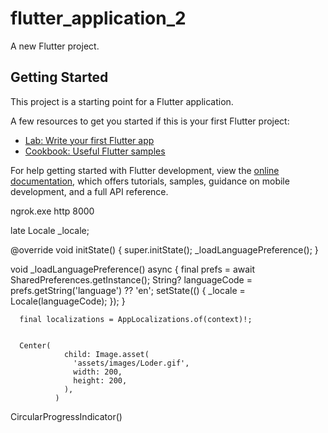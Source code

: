 # flutter_application_2

A new Flutter project.

## Getting Started

This project is a starting point for a Flutter application.

A few resources to get you started if this is your first Flutter project:

- [Lab: Write your first Flutter app](https://docs.flutter.dev/get-started/codelab)
- [Cookbook: Useful Flutter samples](https://docs.flutter.dev/cookbook)

For help getting started with Flutter development, view the
[online documentation](https://docs.flutter.dev/), which offers tutorials,
samples, guidance on mobile development, and a full API reference.

ngrok.exe http 8000


  late Locale _locale;
  
  @override
  void initState() {
    super.initState();
    _loadLanguagePreference();
  }
 
  void _loadLanguagePreference() async {
    final prefs = await SharedPreferences.getInstance();
    String? languageCode = prefs.getString('language') ?? 'en';
    setState(() {
      _locale = Locale(languageCode);
    });
  }
 

      final localizations = AppLocalizations.of(context)!;


      Center(
                child: Image.asset(
                  'assets/images/Loder.gif',
                  width: 200, 
                  height: 200,
                ),
              )


CircularProgressIndicator()